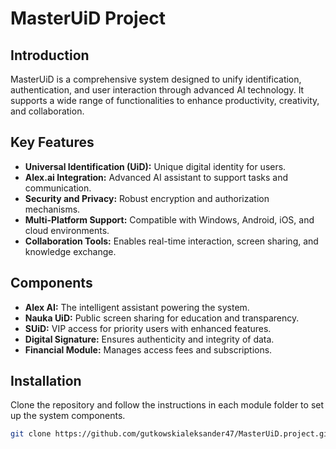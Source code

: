 # MasterUiD Project

## Introduction
MasterUiD is a comprehensive system designed to unify identification, authentication, and user interaction through advanced AI technology. It supports a wide range of functionalities to enhance productivity, creativity, and collaboration.

## Key Features
- **Universal Identification (UiD):** Unique digital identity for users.
- **Alex.ai Integration:** Advanced AI assistant to support tasks and communication.
- **Security and Privacy:** Robust encryption and authorization mechanisms.
- **Multi-Platform Support:** Compatible with Windows, Android, iOS, and cloud environments.
- **Collaboration Tools:** Enables real-time interaction, screen sharing, and knowledge exchange.

## Components
- **Alex AI:** The intelligent assistant powering the system.
- **Nauka UiD:** Public screen sharing for education and transparency.
- **SUiD:** VIP access for priority users with enhanced features.
- **Digital Signature:** Ensures authenticity and integrity of data.
- **Financial Module:** Manages access fees and subscriptions.

## Installation
Clone the repository and follow the instructions in each module folder to set up the system components.

```bash
git clone https://github.com/gutkowskialeksander47/MasterUiD.project.git
